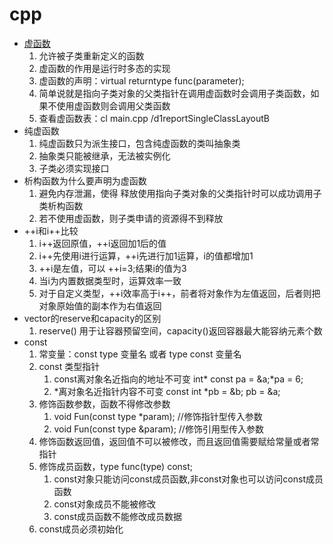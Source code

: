 # cpp

* [虚函数](Project/Project1/pro.md)
  1. 允许被子类重新定义的函数
  2. 虚函数的作用是运行时多态的实现
  3. 虚函数的声明：virtual returntype func(parameter);
  4. 简单说就是指向子类对象的父类指针在调用虚函数时会调用子类函数，如果不使用虚函数则会调用父类函数
  5. 查看虚函数表：cl main.cpp /d1reportSingleClassLayoutB
* 纯虚函数
  1. 纯虚函数只为派生接口，包含纯虚函数的类叫抽象类
  2. 抽象类只能被继承，无法被实例化
  3. 子类必须实现接口
* 析构函数为什么要声明为虚函数
  1. 避免内存泄漏，使得 释放使用指向子类对象的父类指针时可以成功调用子类析构函数
  2. 若不使用虚函数，则子类申请的资源得不到释放
* ++i和i++比较
  1. i++返回原值，++i返回加1后的值
  2. i++先使用i进行运算，++i先进行加1运算，i的值都增加1
  3. ++i是左值，可以 ++i=3;结果i的值为3
  4. 当i为内置数据类型时，运算效率一致
  5. 对于自定义类型，++i效率高于i++，前者将对象作为左值返回，后者则把对象原始值的副本作为右值返回
* vector的reserve和capacity的区别
  1. reserve() 用于让容器预留空间，capacity()返回容器最大能容纳元素个数
* const
  1. 常变量：const type 变量名 或者 type const 变量名
  2. const 类型指针
     1. const离对象名近指向的地址不可变 int* const pa = &a;*pa = 6;
     2. *离对象名近指针内容不可变 const int *pb = &b; pb = &a;
  3. 修饰函数参数，函数不得修改参数
     1. void Fun(const type *param); //修饰指针型传入参数
     2. void Fun(const type &param); //修饰引用型传入参数
  4. 修饰函数返回值，返回值不可以被修改，而且返回值需要赋给常量或者常指针
  5. 修饰成员函数，type func(type) const;
     1. const对象只能访问const成员函数,非const对象也可以访问const成员函数
     2. const对象成员不能被修改
     3. const成员函数不能修改成员数据
  6. const成员必须初始化
